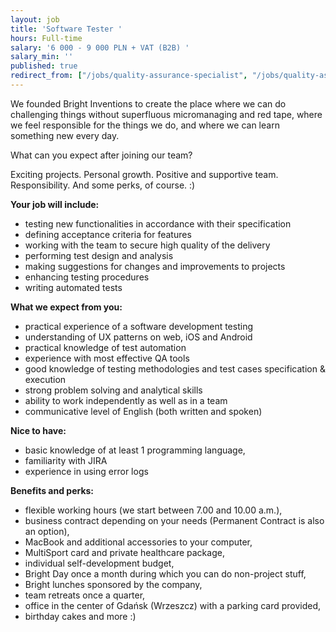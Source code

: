 ```yaml
---
layout: job
title: 'Software Tester '
hours: Full-time
salary: '6 000 - 9 000 PLN + VAT (B2B) '
salary_min: ''
published: true
redirect_from: ["/jobs/quality-assurance-specialist", "/jobs/quality-assurance-specialist/"]
---
```

We founded Bright Inventions to create the place where we can do challenging things without superfluous micromanaging and red tape, where we feel responsible for the things we do, and where we can learn something new every day. 

What can you expect after joining our team?

Exciting projects. Personal growth. Positive and supportive team. Responsibility. And some perks, of course. :)

**Your job will include:**

* testing new functionalities in accordance with their specification
* defining acceptance criteria for features
* working with the team to secure high quality of the delivery
* performing test design and analysis
* making suggestions for changes and improvements to projects
* enhancing testing procedures
* writing automated tests

**What we expect from you:**

* practical experience of a software development testing
* understanding of UX patterns on web, iOS and Android 
* practical knowledge of test automation 
* experience with most effective QA tools 
* good knowledge of testing methodologies and test cases specification & execution
* strong problem solving and analytical skills
* ability to work independently as well as in a team
* communicative level of English (both written and spoken) 

**Nice to have:** 

* basic knowledge of at least 1 programming language,
* familiarity with JIRA 
* experience in using error logs

**Benefits and perks:**

* flexible working hours (we start between 7.00 and 10.00 a.m.),
* business contract depending on your needs (Permanent Contract is also an option),
* MacBook and additional accessories to your computer,
* MultiSport card and private healthcare package,
* individual self-development budget,
* Bright Day once a month during which you can do non-project stuff,
* Bright lunches sponsored by the company,
* team retreats once a quarter,
* office in the center of Gdańsk (Wrzeszcz) with a parking card provided,
* birthday cakes and more :)
